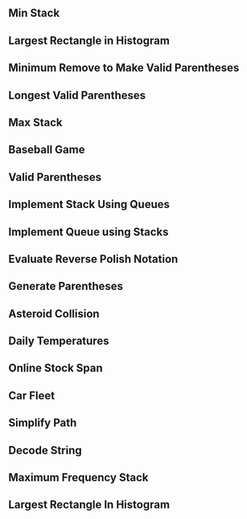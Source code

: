 ## Min Stack
## Largest Rectangle in Histogram
## Minimum Remove to Make Valid Parentheses
## Longest Valid Parentheses
## Max Stack
## Baseball Game   	
## Valid Parentheses   	
## Implement Stack Using Queues   	
## Implement Queue using Stacks   	  	
## Evaluate Reverse Polish Notation   	
## Generate Parentheses   	
## Asteroid Collision   	
## Daily Temperatures   	
## Online Stock Span   	
## Car Fleet   	
## Simplify Path   	
## Decode String   	
## Maximum Frequency Stack   	
## Largest Rectangle In Histogram
